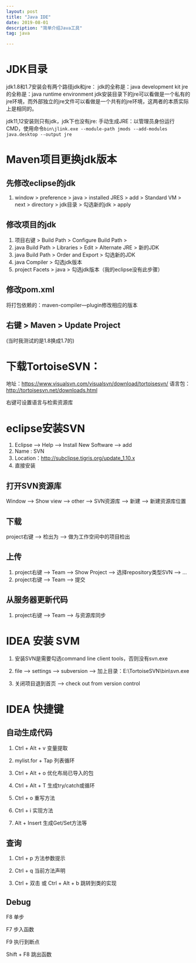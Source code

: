 ```yaml
---
layout: post
title: "Java IDE"
date: 2019-08-01
description: "简单介绍Java工具"
tag: java

---
```


# JDK目录
jdk1.8和1.7安装会有两个路径jdk和jre：
jdk的全称是：java development kit 
jre的全称是：java runtime environment
jdk安装目录下的jre可以看做是一个私有的jre环境，而外部独立的jre文件可以看做是一个共有的jre环境，这两者的本质实际上是相同的。

jdk11,12安装则只有jdk，jdk下也没有jre:
手动生成JRE：以管理员身份运行CMD，使用命令`bin\jlink.exe --module-path jmods --add-modules java.desktop --output jre`


# Maven项目更换jdk版本

## 先修改eclipse的jdk
1. window > preference > java > installed JRES > add > Standard VM > next > directory > jdk目录 > 勾选新的jdk > apply

## 修改项目的jdk
1. 项目右键 > Build Path > Configure Build Path > 
2. java Build Path > Libraries > Edit > Alternate JRE > 新的JDK
3. java Build Path > Order and Export > 勾选新的JDK
4. java Compiler > 勾选jdk版本
5. project Facets > java > 勾选jdk版本（我的eclipse没有此步骤）

## 修改pom.xml
将打包依赖的：maven-compiler—plugin修改相应的版本

## 右键 > Maven > Update Project
(当时我测试的是1.8换成1.7的)


# 下载TortoiseSVN：
地址：https://www.visualsvn.com/visualsvn/download/tortoisesvn/
语言包：http://tortoisesvn.net/downloads.html 

右键可设置语言与检索资源库


# eclipse安装SVN
1. Eclipse --> Help --> Install New Software --> add
2. Name : SVN
3. Location：http://subclipse.tigris.org/update_1.10.x
4. 直接安装

## 打开SVN资源库
Window --> Show view --> other --> SVN资源库 --> 新建 --> 新建资源库位置

## 下载
project右键 --> 检出为 --> 做为工作空间中的项目检出

## 上传
1. project右键 --> Team --> Show Project --> 选择repository类型SVN --> ...
2. project右键 --> Team --> 提交

## 从服务器更新代码
1. project右键 --> Team --> 与资源库同步


# IDEA 安装 SVM

1. 安装SVN是需要勾选command line client tools，否则没有svn.exe

2. file --> settings --> subversion --> 加上目录：E:\TortoiseSVN\bin\svn.exe

3. 关闭项目退到首页 --> check out from version control




# IDEA 快捷键 

## 自动生成代码

1. Ctrl + Alt + v 变量提取

2. mylist.for + Tap 列表循环

3. Ctrl + Alt + o 优化布局已导入的包

4. Ctrl + Alt + T 生成try/catch或循环

5. Ctrl + o 重写方法

6. Ctrl + i 实现方法

7. Alt + Insert 生成Get/Set方法等


## 查询

1. Ctrl + p 方法参数提示

2. Ctrl + q 当前方法声明

3. Ctrl + 双击 或 Ctrl + Alt + b 跳转到类的实现


## Debug

F8  单步

F7  步入函数

F9  执行到断点

Shift + F8 跳出函数


